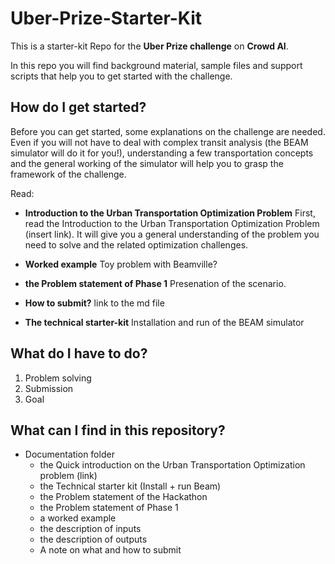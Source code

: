 # Uber-Prize-Starter-Kit

This is a starter-kit Repo for the **Uber Prize challenge** on **Crowd AI**. 

In this repo you will find background material, sample files and support scripts that help you to get started with the challenge.

## How do I get started?

Before you can get started, some explanations on the challenge are needed. Even if you will not have to deal with complex transit analysis (the BEAM simulator will do it for you!), understanding a few transportation concepts and the general working of the simulator will help you to grasp the framework of the challenge. 

Read:
  * **Introduction to the Urban Transportation Optimization Problem** First, read the Introduction to the Urban Transportation Optimization Problem (insert link). It will give you a general understanding of the problem you need to solve and the related optimization challenges. 
  
  * **Worked example** Toy problem with Beamville?

  * **the Problem statement of Phase 1** Presenation of the scenario.
  
  * **How to submit?** link to the md file
  
  * **The technical starter-kit** Installation and run of the BEAM simulator
 

## What do I have to do?

1. Problem solving
2. Submission
3. Goal

## What can I find in this repository?

* Documentation folder
  * the Quick introduction on the Urban Transportation Optimization problem (link)
  * the Technical starter kit (Install + run Beam)
  * the Problem statement of the Hackathon
  * the Problem statement of Phase 1
  * a worked example
  * the description of inputs
  * the description of outputs
  * A note on what and how to submit
